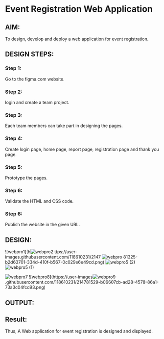 # Event Registration Web Application

## AIM:
To design, develop and deploy a web application for event registration.

## DESIGN STEPS:

### Step 1:
Go to the figma.com website.

### Step 2:
login and create a team project.

### Step 3:
Each team members can take part in designing the pages.

### Step 4:
Create login page, home page, report page, registration page and thank you page.
 
### Step 5:
Prototype the pages.

### Step 6:

Validate the HTML and CSS code.

### Step 6:

Publish the website in the given URL.

## DESIGN:
![webpro1](h![webpro2](https://user-images.githubusercontent.com/118610231/214781336-8c2780df-10c5-4526-b873-5039f2df552c.png)
ttps://user-images.githubusercontent.com/118610231/2147
![webpro](https://user-images.githubusercontent.com/118610231/214781353-6d2d7629-7283-47e0-b648-89ba440aa6cc.png)
81325-b2d63701-334d-410f-b567-0c029e6e49cd.png)
![webpro5 (2)](https://user-images.githubusercontent.com/118610231/214781382-1d2e0b93-6d0b-49b6-ba69-45920a98da6c.png)
![webpro5 (1)](https://user-images.githubusercontent.com/118610231/214781482-c0d9a92a-fb4a-4827-8628-6302adc47086.png)

![webpro7](https://user-images.githubusercontent.com/118610231/214781504-e7d121fa-5be7-4b9c-92a4-f52138b36932.png)
![webpro8](https://user-images![webpro9](https://user-images.githubusercontent.com/118610231/214781555-7cf0bb4b-ce98-4df4-849e-be2b6106fc75.png)
.githubusercontent.com/118610231/214781529-b06607cb-ad28-4578-86a1-73a3c04fcd93.png)

## OUTPUT:


## Result:
Thus, A Web application for event registration is designed and displayed.

